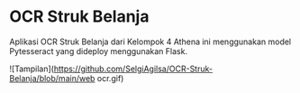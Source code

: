 # OCR Struk Belanja
Aplikasi OCR Struk Belanja dari Kelompok 4 Athena ini menggunakan model Pytesseract yang dideploy menggunakan Flask.

![Tampilan](https://github.com/SelgiAgilsa/OCR-Struk-Belanja/blob/main/web ocr.gif)
